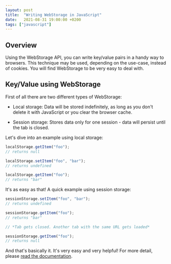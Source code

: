```yaml
---
layout: post
title:  "Writing WebStorage in JavaScript"
date:   2021-08-31 19:00:00 +0200
tags: ["javascript"]
---
```


## Overview

Using the WebStorage API, you can write key/value pairs in a handy way to browsers. This technique may be used, depending on the use-case, instead of cookies. You will find WebStorage to be very easy to deal with.

## Key/Value using WebStorage

First of all there are two different types of WebStorage:
- Local storage: Data will be stored indefinitely, as long as you don't delete it with JavaScript or you clear the browser cache. 

- Session storage: Stores data only for one session - data will persist until the tab is closed.

Let's dive into an example using local storage:
```javascript
localStorage.getItem("foo");
// returns null

localStorage.setItem("foo", "bar");
// returns undefined

localStorage.getItem("foo");
// returns "bar"
```

It's as easy as that! A quick example using session storage:
```javascript
sessionStorage.setItem("foo", "bar");
// returns undefined

sessionStorage.getItem("foo");
// returns "bar"

// *Tab gets closed. Another tab with the same URL gets loaded*

sessionStorage.getItem("foo");
// returns null
```

And that's basically it. It's very easy and very helpful! For more detail, please [read the documentation](https://developer.mozilla.org/en-US/docs/Web/API/Web_Storage_API).
